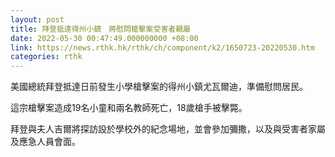 ```yaml
---
layout: post
title: 拜登抵達得州小鎮　將慰問槍擊案受害者親屬
date: 2022-05-30 00:47:49.000000000 +08:00
link: https://news.rthk.hk/rthk/ch/component/k2/1650723-20220530.htm
categories: rthk
---
```


美國總統拜登抵達日前發生小學槍擊案的得州小鎮尤瓦爾迪，準備慰問居民。

這宗槍擊案造成19名小童和兩名教師死亡，18歲槍手被擊斃。

拜登與夫人吉爾將探訪設於學校外的紀念場地，並會參加彌撒，以及與受害者家屬及應急人員會面。

